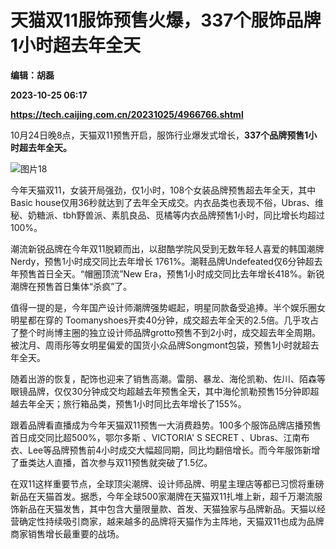 # 天猫双11服饰预售火爆，337个服饰品牌1小时超去年全天
**编辑：胡磊**

**2023-10-25 06:17**

**https://tech.caijing.com.cn/20231025/4966766.shtml**

10月24日晚8点，天猫双11预售开启，服饰行业爆发式增长，**337****个品牌预售1小时超****去年全天。**

![图片18](https://img3.caijing.com.cn/2023/1025/1698213569992.png)

今年天猫双11，女装开局强劲，仅1小时，108个女装品牌预售超去年全天，其中Basic house仅用36秒就达到了去年全天成交。内衣品类也表现不俗，Ubras、维秘、奶糖派、tbh野兽派、素肌良品、觅橘等内衣品牌预售1小时，同比增长均超过100%。

潮流新锐品牌在今年双11脱颖而出，以甜酷学院风受到无数年轻人喜爱的韩国潮牌Nerdy，预售1小时成交同比去年增长 1761%。潮鞋品牌Undefeated仅6分钟超去年预售首日全天。“帽圈顶流”New Era，预售1小时成交同比去年增长418%。新锐潮牌在预售首日集体“杀疯”了。

值得一提的是，今年国产设计师潮牌强势崛起，明星同款备受追捧。半个娱乐圈女明星都在穿的 Toomanyshoes开卖40分钟，成交超去年全天的2.5倍。几乎攻占了整个时尚博主圈的独立设计师品牌grotto预售不到2小时，成交超去年全周期。被沈月、周雨彤等女明星偏爱的国货小众品牌Songmont包袋，预售1小时就超去年全天。

随着出游的恢复，配饰也迎来了销售高潮。雷朋、暴龙、海伦凯勒、佐川、陌森等眼镜品牌，仅仅30分钟成交均超越去年预售全天，其中海伦凯勒预售15分钟即超越去年全天；旅行箱品类，预售1小时同比去年增长了155%。

跟着品牌看直播成为今年天猫双11预售一大消费趋势。100多个服饰品牌店播预售首日成交同比超500%，鄂尔多斯 、VICTORIA' S SECRET 、Ubras、江南布衣、Lee等品牌预售前4小时成交大幅超同期，同比均翻倍增长。而今年服饰新增了垂类达人直播，首次参与双11预售就突破了1.5亿。

在双11这样重要节点，全球顶尖潮牌、设计师品牌、明星主理店等都已习惯将重磅新品在天猫首发。据悉，今年全球500家潮牌在天猫双11扎堆上新，超千万潮流服饰新品在天猫发售，其中包含大量限量款、首发、天猫独家与品牌新品。天猫以经营确定性持续吸引商家，越来越多的品牌将天猫作为主阵地，天猫双11也成为品牌商家销售增长最重要的战场。